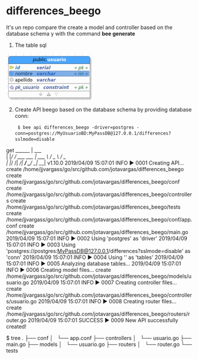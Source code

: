 # differences_beego
It's un repo compare the create a model and controller based on the database schema y with the command **bee generate**

1. The table sql

  ![Table user bd](/img/001.png)

2. Create API beego  based on the database schema by providing database conn:

        $ bee api differences_beego -driver=postgres -conn=postgres://MyUsuarioBD:MyPassDB@127.0.0.1/differences?sslmode=disable
  get
          ______
          | ___ \
          | |_/ /  ___   ___
          | ___ \ / _ \ / _ \
          | |_/ /|  __/|  __/
          \____/  \___| \___| v1.10.0
          2019/04/09 15:07:01 INFO     ▶ 0001 Creating API...
          	create	 /home/jjvargass/go/src/github.com/jotavargas/differences_beego
          	create	 /home/jjvargass/go/src/github.com/jotavargas/differences_beego/conf
          	create	 /home/jjvargass/go/src/github.com/jotavargas/differences_beego/controllers
          	create	 /home/jjvargass/go/src/github.com/jotavargas/differences_beego/tests
          	create	 /home/jjvargass/go/src/github.com/jotavargas/differences_beego/conf/app.conf
          	create	 /home/jjvargass/go/src/github.com/jotavargas/differences_beego/main.go
          2019/04/09 15:07:01 INFO     ▶ 0002 Using 'postgres' as 'driver'
          2019/04/09 15:07:01 INFO     ▶ 0003 Using 'postgres://postgres:MyPassDB@127.0.0.1/differences?sslmode=disable' as 'conn'
          2019/04/09 15:07:01 INFO     ▶ 0004 Using '' as 'tables'
          2019/04/09 15:07:01 INFO     ▶ 0005 Analyzing database tables...
          2019/04/09 15:07:01 INFO     ▶ 0006 Creating model files...
          	create	 /home/jjvargass/go/src/github.com/jotavargas/differences_beego/models/usuario.go
          2019/04/09 15:07:01 INFO     ▶ 0007 Creating controller files...
          	create	 /home/jjvargass/go/src/github.com/jotavargas/differences_beego/controllers/usuario.go
          2019/04/09 15:07:01 INFO     ▶ 0008 Creating router files...
          	create	 /home/jjvargass/go/src/github.com/jotavargas/differences_beego/routers/router.go
          2019/04/09 15:07:01 SUCCESS  ▶ 0009 New API successfully created!

  $ tree
          .
          ├── conf
          │   └── app.conf
          ├── controllers
          │   └── usuario.go
          ├── main.go
          ├── models
          │   └── usuario.go
          ├── routers
          │   └── router.go
          └── tests
